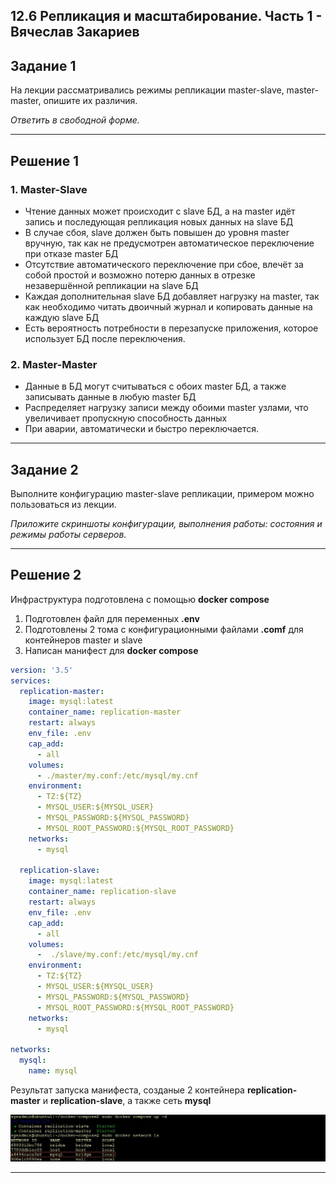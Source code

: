 ## 12.6 Репликация и масштабирование. Часть 1 - Вячеслав Закариев

## Задание 1

На лекции рассматривались режимы репликации master-slave, master-master, опишите их различия.

*Ответить в свободной форме.*

---

## Решение 1

### 1. Master-Slave

- Чтение данных может происходит с slave БД, а на master идёт запись и последующая репликация новых данных на slave БД
- В случае сбоя, slave должен быть повышен до уровня master вручную, так как не предусмотрен автоматическое переключение при отказе master БД
- Отсутствие автоматического переключение при сбое, влечёт за собой простой и возможно потерю данных в отрезке незавершённой репликации на slave БД
- Каждая дополнительная slave БД добавляет нагрузку на master, так как необходимо читать двоичный журнал и копировать данные на каждую slave БД
- Есть вероятность потребности в перезапуске приложения, которое использует БД после переключения.

### 2. Master-Master

- Данные в БД могут считываться с обоих master БД, а также записывать данные в любую master БД
- Распределяет нагрузку записи между обоими master узлами, что увеличивает пропускную способность данных
- При аварии, автоматически и быстро переключается.

---

## Задание 2

Выполните конфигурацию master-slave репликации, примером можно пользоваться из лекции.

*Приложите скриншоты конфигурации, выполнения работы: состояния и режимы работы серверов.*

---

## Решение 2

Инфраструктура подготовлена с помощью **docker compose**

1. Подготовлен файл для переменных **.env**
2. Подготовлены 2 тома с конфигурационными файлами **.comf** для контейнеров master и slave
3. Написан манифест для **docker compose**

```yml
version: '3.5'
services:
  replication-master:
    image: mysql:latest
    container_name: replication-master
    restart: always
    env_file: .env
    cap_add:
      - all
    volumes:
      - ./master/my.conf:/etc/mysql/my.cnf
    environment:
      - TZ:${TZ}
      - MYSQL_USER:${MYSQL_USER}
      - MYSQL_PASSWORD:${MYSQL_PASSWORD}
      - MYSQL_ROOT_PASSWORD:${MYSQL_ROOT_PASSWORD}
    networks:
      - mysql

  replication-slave:
    image: mysql:latest
    container_name: replication-slave
    restart: always
    env_file: .env
    cap_add:
      - all
    volumes:
      -  ./slave/my.conf:/etc/mysql/my.cnf
    environment:
      - TZ:${TZ}
      - MYSQL_USER:${MYSQL_USER}
      - MYSQL_PASSWORD:${MYSQL_PASSWORD}
      - MYSQL_ROOT_PASSWORD:${MYSQL_ROOT_PASSWORD}
    networks:
      - mysql

networks:
  mysql:
    name: mysql
```

Результат запуска манифеста, созданые 2 контейнера **replication-master** и **replication-slave**, а также сеть **mysql**

![compose](https://github.com/SlavaZakariev/netology/blob/5347f9f4201cf0c3d4a07d31a64dd589cd97606e/db/12.6_replication_part1/resources/repl_1.1.jpg)


---
